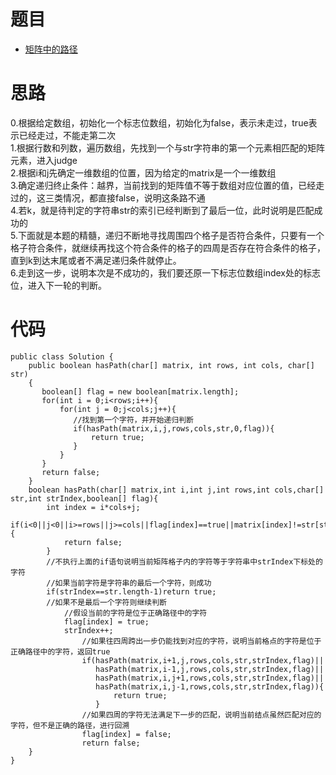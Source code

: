 # 题目
- [矩阵中的路径](https://www.nowcoder.com/practice/c61c6999eecb4b8f88a98f66b273a3cc?tpId=13&tqId=11218&tPage=4&rp=4&ru=/ta/coding-interviews&qru=/ta/coding-interviews/question-ranking)
# 思路
0.根据给定数组，初始化一个标志位数组，初始化为false，表示未走过，true表示已经走过，不能走第二次<br>
1.根据行数和列数，遍历数组，先找到一个与str字符串的第一个元素相匹配的矩阵元素，进入judge<br>
2.根据i和j先确定一维数组的位置，因为给定的matrix是一个一维数组<br>
3.确定递归终止条件：越界，当前找到的矩阵值不等于数组对应位置的值，已经走过的，这三类情况，都直接false，说明这条路不通<br>
4.若k，就是待判定的字符串str的索引已经判断到了最后一位，此时说明是匹配成功的<br>
5.下面就是本题的精髓，递归不断地寻找周围四个格子是否符合条件，只要有一个格子符合条件，就继续再找这个符合条件的格子的四周是否存在符合条件的格子，直到k到达末尾或者不满足递归条件就停止。<br>
6.走到这一步，说明本次是不成功的，我们要还原一下标志位数组index处的标志位，进入下一轮的判断。<br>
# 代码
```
public class Solution {
    public boolean hasPath(char[] matrix, int rows, int cols, char[] str)
    {
       boolean[] flag = new boolean[matrix.length];
       for(int i = 0;i<rows;i++){
           for(int j = 0;j<cols;j++){
              //找到第一个字符，并开始递归判断
              if(hasPath(matrix,i,j,rows,cols,str,0,flag)){
                  return true;
              }
           }
       }
       return false;
    }
    boolean hasPath(char[] matrix,int i,int j,int rows,int cols,char[] str,int strIndex,boolean[] flag){
        int index = i*cols+j;
        if(i<0||j<0||i>=rows||j>=cols||flag[index]==true||matrix[index]!=str[strIndex]){
            return false;
        }
        //不执行上面的if语句说明当前矩阵格子内的字符等于字符串中strIndex下标处的字符
        //如果当前字符是字符串的最后一个字符，则成功
        if(strIndex==str.length-1)return true;
        //如果不是最后一个字符则继续判断
            //假设当前的字符是位于正确路径中的字符
            flag[index] = true;
            strIndex++;
                //如果往四周跨出一步仍能找到对应的字符，说明当前格点的字符是位于正确路径中的字符，返回true
                if(hasPath(matrix,i+1,j,rows,cols,str,strIndex,flag)||
                   hasPath(matrix,i-1,j,rows,cols,str,strIndex,flag)||
                   hasPath(matrix,i,j+1,rows,cols,str,strIndex,flag)||
                   hasPath(matrix,i,j-1,rows,cols,str,strIndex,flag)){
                       return true;
                   }
                //如果四周的字符无法满足下一步的匹配，说明当前结点虽然匹配对应的字符，但不是正确的路径，进行回溯
                flag[index] = false;
                return false;
    }
}
```
